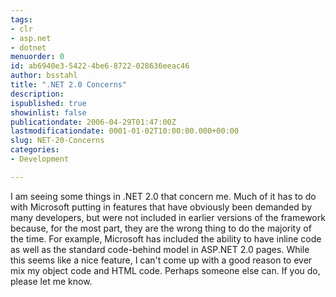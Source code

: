 ```yaml
---
tags:
- clr
- asp.net
- dotnet
menuorder: 0
id: ab6940e3-5422-4be6-8722-028636eeac46
author: bsstahl
title: ".NET 2.0 Concerns"
description: 
ispublished: true
showinlist: false
publicationdate: 2006-04-29T01:47:00Z
lastmodificationdate: 0001-01-02T10:00:00.000+00:00
slug: NET-20-Concerns
categories:
- Development

---
```

I am seeing some things in .NET 2.0 that concern me. Much of it has to do with Microsoft putting in features that have obviously been demanded by many developers, but were not included in earlier versions of the framework because, for the most part, they are the wrong thing to do the majority of the time. For example, Microsoft has included the ability to have inline code as well as the standard code-behind model in ASP.NET 2.0 pages. While this seems like a nice feature, I can't come up with a good reason to ever mix my object code and HTML code. Perhaps someone else can. If you do, please let me know.